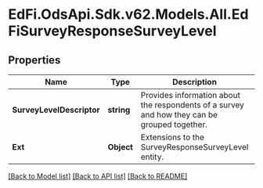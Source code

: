 # EdFi.OdsApi.Sdk.v62.Models.All.EdFiSurveyResponseSurveyLevel

## Properties

Name | Type | Description | Notes
------------ | ------------- | ------------- | -------------
**SurveyLevelDescriptor** | **string** | Provides information about the respondents of a survey and how they can be grouped together. | 
**Ext** | **Object** | Extensions to the SurveyResponseSurveyLevel entity. | [optional] 

[[Back to Model list]](../../README.md#documentation-for-models) [[Back to API list]](../../README.md#documentation-for-api-endpoints) [[Back to README]](../../README.md)

